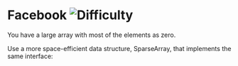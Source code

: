 # Facebook ![Difficulty](https://img.shields.io/badge/-EASY-green)
	
You have a large array with most of the elements as zero.
	
Use a more space-efficient data structure, SparseArray, that implements the same interface:
	





	

